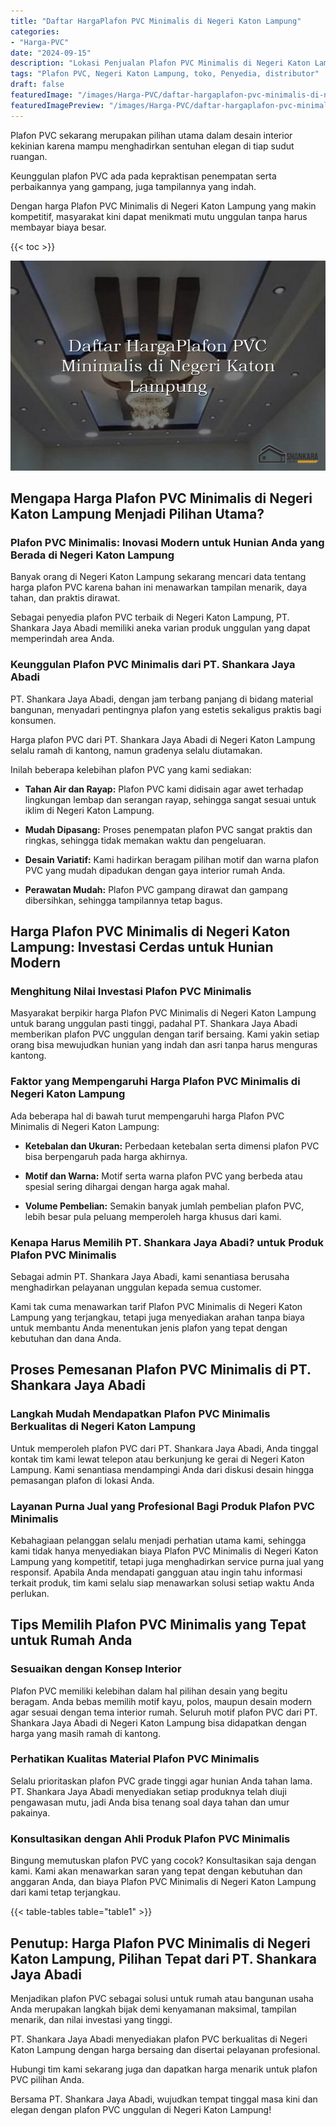 ```yaml
---
title: "Daftar HargaPlafon PVC Minimalis di Negeri Katon Lampung"
categories:
- "Harga-PVC"
date: "2024-09-15"
description: "Lokasi Penjualan Plafon PVC Minimalis di Negeri Katon Lampung untuk hunian, kantor, dan gerai. Produk unggulan, beragam motif, pilihan warna elegan, beserta servis instalasi dikerjakan oleh tim profesional dan kepastian resmi!|Servis penyediaan Plafon PVC Minimalis di Negeri Katon Lampung untuk kebutuhan tempat tinggal, office, maupun toko, dengan panel unggulan dan instalasi oleh tenaga ahli berpengalaman serta jaminan resmi.|Solusi Plafon PVC Minimalis di Negeri Katon Lampung yang terpercaya untuk rumah, office, dan toko, dengan panel unggulan dan pemasangan ditangani oleh teknisi ahli dan garansi resmi.|Penyediaan Plafon PVC Minimalis di Negeri Katon Lampung bagi rumah, office, serta ritel, beserta panel unggulan dan instalasi oleh teknisi berpengalaman, dilengkapi dengan garansi resmi.}"
tags: "Plafon PVC, Negeri Katon Lampung, toko, Penyedia, distributor"
draft: false
featuredImage: "/images/Harga-PVC/daftar-hargaplafon-pvc-minimalis-di-negeri-katon-lampung.png"
featuredImagePreview: "/images/Harga-PVC/daftar-hargaplafon-pvc-minimalis-di-negeri-katon-lampung.png"
---
```


Plafon PVC sekarang merupakan pilihan utama dalam desain interior kekinian karena mampu menghadirkan sentuhan elegan di tiap sudut ruangan.

Keunggulan plafon PVC ada pada kepraktisan penempatan serta perbaikannya yang gampang, juga tampilannya yang indah.

Dengan harga Plafon PVC Minimalis di Negeri Katon Lampung yang makin kompetitif, masyarakat kini dapat menikmati mutu unggulan tanpa harus membayar biaya besar.

{{< toc >}}

![Daftar HargaPlafon PVC Minimalis di Negeri Katon Lampung](/images/Harga-PVC/Daftar-HargaPlafon-PVC-Minimalis-di-Negeri-Katon-Lampung.png)

## Mengapa Harga Plafon PVC Minimalis di Negeri Katon Lampung Menjadi Pilihan Utama?

### Plafon PVC Minimalis: Inovasi Modern untuk Hunian Anda yang Berada di Negeri Katon Lampung

Banyak orang di Negeri Katon Lampung sekarang mencari data tentang harga plafon PVC karena bahan ini menawarkan tampilan menarik, daya tahan, dan praktis dirawat.

Sebagai penyedia plafon PVC terbaik di Negeri Katon Lampung, PT. Shankara Jaya Abadi memiliki aneka varian produk unggulan yang dapat memperindah area Anda.

### Keunggulan Plafon PVC Minimalis dari PT. Shankara Jaya Abadi

PT. Shankara Jaya Abadi, dengan jam terbang panjang di bidang material bangunan, menyadari pentingnya plafon yang estetis sekaligus praktis bagi konsumen.

Harga plafon PVC dari PT. Shankara Jaya Abadi di Negeri Katon Lampung selalu ramah di kantong, namun gradenya selalu diutamakan.

Inilah beberapa kelebihan plafon PVC yang kami sediakan:

- **Tahan Air dan Rayap:** Plafon PVC kami didisain agar awet terhadap lingkungan lembap dan serangan rayap, sehingga sangat sesuai untuk iklim di Negeri Katon Lampung.

- **Mudah Dipasang:** Proses penempatan plafon PVC sangat praktis dan ringkas, sehingga tidak memakan waktu dan pengeluaran.

- **Desain Variatif:** Kami hadirkan beragam pilihan motif dan warna plafon PVC yang mudah dipadukan dengan gaya interior rumah Anda.

- **Perawatan Mudah:** Plafon PVC gampang dirawat dan gampang dibersihkan, sehingga tampilannya tetap bagus.

## Harga Plafon PVC Minimalis di Negeri Katon Lampung: Investasi Cerdas untuk Hunian Modern

### Menghitung Nilai Investasi Plafon PVC Minimalis

Masyarakat berpikir harga Plafon PVC Minimalis di Negeri Katon Lampung untuk barang unggulan pasti tinggi, padahal PT. Shankara Jaya Abadi memberikan plafon PVC unggulan dengan tarif bersaing. Kami yakin setiap orang bisa mewujudkan hunian yang indah dan asri tanpa harus menguras kantong.

### Faktor yang Mempengaruhi Harga Plafon PVC Minimalis di Negeri Katon Lampung

Ada beberapa hal di bawah turut mempengaruhi harga Plafon PVC Minimalis di Negeri Katon Lampung:

- **Ketebalan dan Ukuran:** Perbedaan ketebalan serta dimensi plafon PVC bisa berpengaruh pada harga akhirnya.

- **Motif dan Warna:** Motif serta warna plafon PVC yang berbeda atau spesial sering dihargai dengan harga agak mahal.

- **Volume Pembelian:** Semakin banyak jumlah pembelian plafon PVC, lebih besar pula peluang memperoleh harga khusus dari kami.

### Kenapa Harus Memilih PT. Shankara Jaya Abadi? untuk Produk Plafon PVC Minimalis

Sebagai admin PT. Shankara Jaya Abadi, kami senantiasa berusaha menghadirkan pelayanan unggulan kepada semua customer.

Kami tak cuma menawarkan tarif Plafon PVC Minimalis di Negeri Katon Lampung yang terjangkau, tetapi juga menyediakan arahan tanpa biaya untuk membantu Anda menentukan jenis plafon yang tepat dengan kebutuhan dan dana Anda.

## Proses Pemesanan Plafon PVC Minimalis di PT. Shankara Jaya Abadi

### Langkah Mudah Mendapatkan Plafon PVC Minimalis Berkualitas di Negeri Katon Lampung

Untuk memperoleh plafon PVC dari PT. Shankara Jaya Abadi, Anda tinggal kontak tim kami lewat telepon atau berkunjung ke gerai di Negeri Katon Lampung. Kami senantiasa mendampingi Anda dari diskusi desain hingga pemasangan plafon di lokasi Anda.

### Layanan Purna Jual yang Profesional Bagi Produk Plafon PVC Minimalis

Kebahagiaan pelanggan selalu menjadi perhatian utama kami, sehingga kami tidak hanya menyediakan biaya Plafon PVC Minimalis di Negeri Katon Lampung yang kompetitif, tetapi juga menghadirkan service purna jual yang responsif. Apabila Anda mendapati gangguan atau ingin tahu informasi terkait produk, tim kami selalu siap menawarkan solusi setiap waktu Anda perlukan.

## Tips Memilih Plafon PVC Minimalis yang Tepat untuk Rumah Anda

### Sesuaikan dengan Konsep Interior

Plafon PVC memiliki kelebihan dalam hal pilihan desain yang begitu beragam. Anda bebas memilih motif kayu, polos, maupun desain modern agar sesuai dengan tema interior rumah. Seluruh motif plafon PVC dari PT. Shankara Jaya Abadi di Negeri Katon Lampung bisa didapatkan dengan harga yang masih ramah di kantong.

### Perhatikan Kualitas Material Plafon PVC Minimalis

Selalu prioritaskan plafon PVC grade tinggi agar hunian Anda tahan lama. PT. Shankara Jaya Abadi menyediakan setiap produknya telah diuji pengawasan mutu, jadi Anda bisa tenang soal daya tahan dan umur pakainya.

### Konsultasikan dengan Ahli Produk Plafon PVC Minimalis

Bingung memutuskan plafon PVC yang cocok? Konsultasikan saja dengan kami. Kami akan menawarkan saran yang tepat dengan kebutuhan dan anggaran Anda, dan biaya Plafon PVC Minimalis di Negeri Katon Lampung dari kami tetap terjangkau.

{{< table-tables table="table1" >}}

## Penutup: Harga Plafon PVC Minimalis di Negeri Katon Lampung, Pilihan Tepat dari PT. Shankara Jaya Abadi

Menjadikan plafon PVC sebagai solusi untuk rumah atau bangunan usaha Anda merupakan langkah bijak demi kenyamanan maksimal, tampilan menarik, dan nilai investasi yang tinggi.

PT. Shankara Jaya Abadi menyediakan plafon PVC berkualitas di Negeri Katon Lampung dengan harga bersaing dan disertai pelayanan profesional.

Hubungi tim kami sekarang juga dan dapatkan harga menarik untuk plafon PVC pilihan Anda.

Bersama PT. Shankara Jaya Abadi, wujudkan tempat tinggal masa kini dan elegan dengan plafon PVC unggulan di Negeri Katon Lampung!
